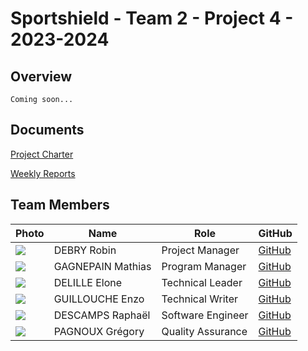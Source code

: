 # Sportshield - Team 2 - Project 4 - 2023-2024

## Overview

```log
Coming soon...
```

## Documents

[Project Charter](Documents/Management/projectCharter.md)<br>

<!-- [Functional Specifications]()<br>
[Technical Specifications](https://github.com/algosup/2023-2024-project-4-sportshield-team-2/Documents/technicalSpecifications.md)<br>
[User Manual](https://github.com/algosup/2023-2024-project-4-sportshield-team-2/Documents/userManual.md)<br>
[Test Plan](https://github.com/algosup/2023-2024-project-4-sportshield-team-2/Documents/testPlan.md)<br> -->
[Weekly Reports](Documents/Management/WeeklyReports/mainWeeklyReport.md)<br>

## Team Members

| Photo | Name | Role | GitHub |
|---|---|---|---|
| <img src="https://ca.slack-edge.com/T06NA42V4FN-U06MT3ZEBP1-g8dddf3c594e-64"> | DEBRY Robin | Project Manager | [GitHub](https://github.com/robin-debry) |
| <img src="https://ca.slack-edge.com/T06NA42V4FN-U06NA4GBKTN-g7986289d5c2-64"> | GAGNEPAIN Mathias | Program Manager | [GitHub](https://github.com/MathiasGagnepain) |
| <img src="https://ca.slack-edge.com/T06NA42V4FN-U06NWDSQ38Q-gd0f64565afd-64"> | DELILLE Elone | Technical Leader | [GitHub](https://github.com/HiNett) |
| <img src="https://ca.slack-edge.com/T06NA42V4FN-U06N7LH3KB4-g20f42d2a13d-64"> | GUILLOUCHE Enzo | Technical Writer | [GitHub](https://github.com/EnzoGuillouche) |
| <img src="https://ca.slack-edge.com/T06NA42V4FN-U06N7H57DA7-g10c7c642461-64"> | DESCAMPS Raphaël | Software Engineer | [GitHub](https://github.com/Raphaeldcp) |
| <img src="https://ca.slack-edge.com/T06NA42V4FN-U06N11QLUDU-g83dc41ed93a-64"> | PAGNOUX Grégory | Quality Assurance | [GitHub](https://github.com/Gregory-Pagnoux) |
